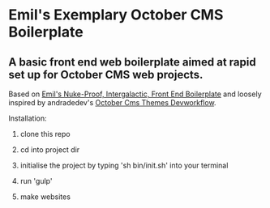 # Emil's Exemplary October CMS Boilerplate #

## A basic front end web boilerplate aimed at rapid set up for October CMS web projects. ##

Based on [Emil's Nuke-Proof, Intergalactic, Front End Boilerplate](https://github.com/ChewyJetpack/Emil-s-Nuke-Proof-Intergalactic-Front-End-Boilerplate) and loosely inspired by andradedev's [October Cms Themes Devworkflow](https://github.com/andradedev/October-Cms-Devworkflow).

Installation:

1. clone this repo

2. cd into project dir

3. initialise the project by typing 'sh bin/init.sh' into your terminal

4. run 'gulp'

4. make websites